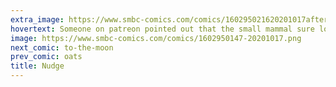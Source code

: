 ```yaml
---
extra_image: https://www.smbc-comics.com/comics/160295021620201017after.png
hovertext: Someone on patreon pointed out that the small mammal sure looks like the infamous hedgefox of comics past, which makes perfect sense in context.
image: https://www.smbc-comics.com/comics/1602950147-20201017.png
next_comic: to-the-moon
prev_comic: oats
title: Nudge
---
```


